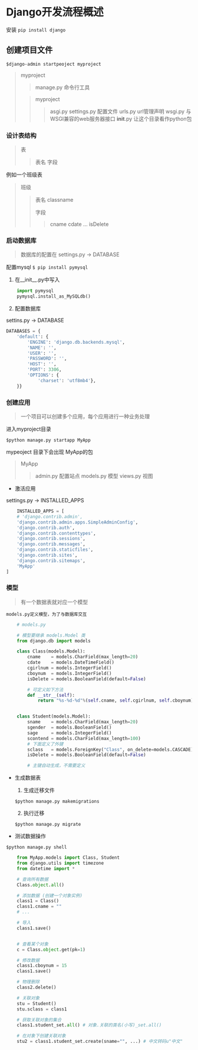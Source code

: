 # Django开发流程概述 #

安装 `pip install django`

## 创建项目文件 ##

`$django-admin startpeoject myproject`


>	 myproject
>>	 manage.py 命令行工具 
>	
>>	myproject
>>>	 asgi.py
>>>	 settings.py 配置文件
>>>	 urls.py     url管理声明
>>>	 wsgi.py 	与WSGI兼容的web服务器接口
>>>	 __init__.py 让这个目录看作python包


### 设计表结构 ###

> 	表
>> 	表名
>> 	字段


例如一个班级表

>	班级
>	
>>	表名  classname
>>	
>>	字段
>>>	cname
>>>	cdate
>>>	...
>>>	isDelete


### 启动数据库 ###

> 数据库的配置在 settings.py -> DATABASE


配置mysql
`$ pip install pymysql`

1. 在__init__.py中写入

```python
	import pymysql
	pymysql.install_as_MySQLdb()
```

2. 配置数据库

settins.py -> DATABASE

```python
DATABASES = {
    'default': {
        'ENGINE': 'django.db.backends.mysql',
        'NAME': '',
        'USER': '',
        'PASSWORD': '',
        'HOST': '',
        'PORT': 3306,
        'OPTIONS': {
            'charset': 'utf8mb4'},
    }}
```

### 创建应用 ###

> 一个项目可以创建多个应用，每个应用进行一种业务处理

进入myproject目录

`$python manage.py startapp MyApp`


mypeoject 目录下会出现 MyApp的包

> MyApp
>>	admin.py  配置站点
>>	models.py 模型
>>	views.py  视图


+	激活应用

settings.py -> INSTALLED_APPS

```python 
	INSTALLED_APPS = [
    # 'django.contrib.admin',
    'django.contrib.admin.apps.SimpleAdminConfig',
    'django.contrib.auth',
    'django.contrib.contenttypes',
    'django.contrib.sessions',
    'django.contrib.messages',
    'django.contrib.staticfiles',
    'django.contrib.sites',
    'django.contrib.sitemaps',
    'MyApp'
]
```

### 模型 ###

> 有一个数据表就对应一个模型

	models.py定义模型，为了与数据库交互

```python 
	# models.py

	# 模型要继承 models.Model 类
	from django.db import models

	class Class(models.Model):
		cname    = models.CharField(max_length=20)
		cdate    = models.DateTimeField()
		cgirlnum = models.IntegerField()
		cboynum  = models.IntegerField()
		isDelete = models.BooleanField(default=False)

		# 可定义如下方法
		def __str__(self):
			return "%s-%d-%d"%(self.cname, self.cgirlnum, self.cboynum)


	class Student(models.Model):
		sname    = models.CharField(max_length=20)
		sgender  = models.BooleanField()
		sage     = models.IntegerField()
		scontend = models.CharField(max_length=100)
		# 下面定义了外键
		sclass   = models.ForeignKey("Class", on_delete=models.CASCADE)
		isDelete = models.BooleanField(default=False)

		# 主键自动生成，不需要定义

```

+ 生成数据表

	1. 生成迁移文件 

	`$python manage.py makemigrations`

	2. 执行迁移

	`$python manage.py migrate`

+ 测试数据操作

`$python manage.py shell`

```python 
	from MyApp.models import Class, Student
	from django.utils import timezone
	from datetime import *

	# 查询所有数据
	Class.object.all()

	# 添加数据 (创建一个对象实例)
	class1 = Class()
	class1.cname = ""
	# ...

	# 导入
	class1.save()


	# 查看某个对象
	c = Class.object.get(pk=1)

	# 修改数据
	class1.cboynum = 15
	class1.save()

	# 物理删除
	class2.delete()

	# 关联对象
	stu = Student()
	stu.sclass = class1

	# 获取关联对象的集合
	class1.student_set.all() # 对象.关联的类名(小写)_set.all()

	# 在对象下创建关联对象
	stu2 = class1.student_set.create(sname="", ...) # 中文转码u"中文"

```

